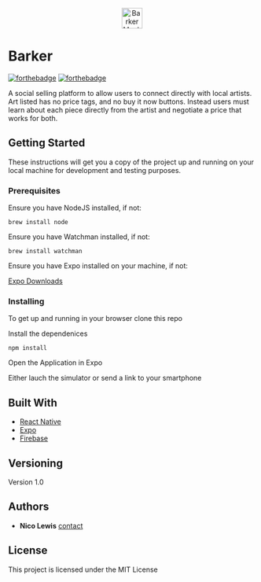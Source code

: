 <p align="center">
  <img src="https://preview.ibb.co/dfTcRn/barkermockup.png" alt="Barker Mockup" height="42" width="42"/>
</p>

# Barker

[![forthebadge](https://forthebadge.com/images/badges/made-with-javascript.svg)](http://forthebadge.com)
[![forthebadge](http://forthebadge.com/images/badges/built-with-love.svg)](http://forthebadge.com)

A social selling platform to allow users to connect directly with local artists. Art listed has no price tags, and no buy it now buttons. Instead users must learn about each piece directly from the artist and negotiate a price that works for both.  

## Getting Started


These instructions will get you a copy of the project up and running on your local machine for development and testing purposes.

### Prerequisites

Ensure you have NodeJS installed, if not:

```
brew install node
```

Ensure you have Watchman installed, if not:

```
brew install watchman
```

Ensure you have Expo installed on your machine, if not:

[Expo Downloads](https://docs.expo.io/versions/v26.0.0/introduction/installation)


### Installing

To get up and running in your browser clone this repo 

Install the dependenices

```
npm install
```

Open the Application in Expo

Either lauch the simulator or send a link to your smartphone



## Built With

* [React Native](https://facebook.github.io/react-native/) 
* [Expo](https://expo.io/) 
* [Firebase](https://firebase.google.com/)

## Versioning

Version 1.0

## Authors

* **Nico Lewis** [contact](https://github.com/nico24687)

## License

This project is licensed under the MIT License 


